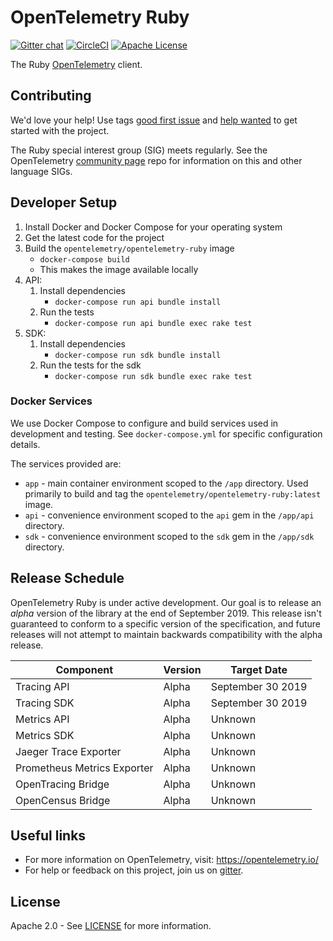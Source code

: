 # OpenTelemetry Ruby

[![Gitter chat][gitter-image]][gitter-url]
[![CircleCI][ci-image]][ci-url]
[![Apache License][license-image]][license-image]

The Ruby [OpenTelemetry](https://opentelemetry.io/) client.

## Contributing

We'd love your help! Use tags [good first issue][issues-good-first-issue] and
[help wanted][issues-help-wanted] to get started with the project.

The Ruby special interest group (SIG) meets regularly. See the OpenTelemetry
[community page][ruby-sig] repo for information on this and other language SIGs.

## Developer Setup

1. Install Docker and Docker Compose for your operating system
1. Get the latest code for the project
1. Build the `opentelemetry/opentelemetry-ruby` image
    * `docker-compose build`
    * This makes the image available locally
1. API:
    1. Install dependencies
        * `docker-compose run api bundle install`
    1. Run the tests
        * `docker-compose run api bundle exec rake test`
1. SDK:
    1. Install dependencies
        * `docker-compose run sdk bundle install`
    1. Run the tests for the sdk
        * `docker-compose run sdk bundle exec rake test`

### Docker Services

We use Docker Compose to configure and build services used in development
and testing. See `docker-compose.yml` for specific configuration details.

The services provided are:

* `app` - main container environment scoped to the `/app` directory. Used primarily to build and tag the `opentelemetry/opentelemetry-ruby:latest` image.
* `api` - convenience environment scoped to the `api` gem in the `/app/api` directory.
* `sdk` - convenience environment scoped to the `sdk` gem in the `/app/sdk` directory.

## Release Schedule

OpenTelemetry Ruby is under active development. Our goal is to release an
_alpha_ version of the library at the end of September 2019. This release isn't
guaranteed to conform to a specific version of the specification, and future
releases will not attempt to maintain backwards compatibility with the alpha
release.

| Component                   | Version | Target Date       |
| --------------------------- | ------- | ----------------- |
| Tracing API                 | Alpha   | September 30 2019 |
| Tracing SDK                 | Alpha   | September 30 2019 |
| Metrics API                 | Alpha   | Unknown           |
| Metrics SDK                 | Alpha   | Unknown           |
| Jaeger Trace Exporter       | Alpha   | Unknown           |
| Prometheus Metrics Exporter | Alpha   | Unknown           |
| OpenTracing Bridge          | Alpha   | Unknown           |
| OpenCensus Bridge           | Alpha   | Unknown           |

## Useful links

- For more information on OpenTelemetry, visit: <https://opentelemetry.io/>
- For help or feedback on this project, join us on [gitter][gitter-url].

## License

Apache 2.0 - See [LICENSE][license-url] for more information.

[ci-image]: https://circleci.com/gh/open-telemetry/opentelemetry-ruby.svg?style=svg
[ci-url]: https://circleci.com/gh/open-telemetry/opentelemetry-ruby
[gitter-image]: https://badges.gitter.im/open-telemetry/opentelemetry-ruby.svg
[gitter-url]: https://gitter.im/open-telemetry/opentelemetry-ruby?utm_source=badge&utm_medium=badge&utm_campaign=pr-badge&utm_content=badge
[issues-good-first-issue]: https://github.com/open-telemetry/opentelemetry-ruby/issues?q=is%3Aissue+is%3Aopen+label%3A%22good+first+issue%22
[issues-help-wanted]: https://github.com/open-telemetry/opentelemetry-ruby/issues?q=is%3Aissue+is%3Aopen+label%3A%22help+wanted%22
[license-image]: https://img.shields.io/badge/license-Apache_2.0-green.svg?style=flat
[license-url]: https://github.com/open-telemetry/opentelemetry-ruby/blob/master/LICENSE
[ruby-sig]: https://github.com/open-telemetry/community#ruby-sig
